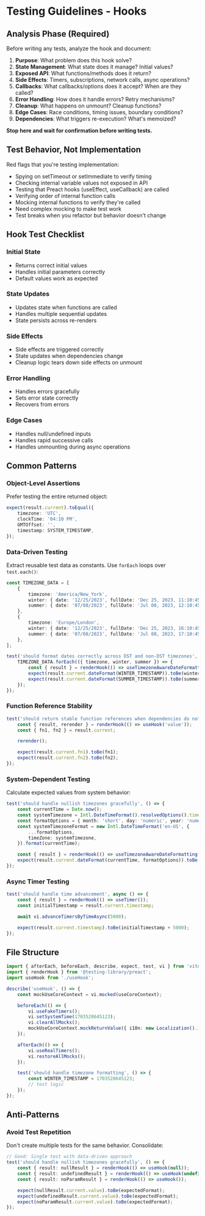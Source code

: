 # Testing Guidelines - Hooks

## Analysis Phase (Required)

Before writing any tests, analyze the hook and document:

1. **Purpose**: What problem does this hook solve?
2. **State Management**: What state does it manage? Initial values?
3. **Exposed API**: What functions/methods does it return?
4. **Side Effects**: Timers, subscriptions, network calls, async operations?
5. **Callbacks**: What callbacks/options does it accept? When are they called?
6. **Error Handling**: How does it handle errors? Retry mechanisms?
7. **Cleanup**: What happens on unmount? Cleanup functions?
8. **Edge Cases**: Race conditions, timing issues, boundary conditions?
9. **Dependencies**: What triggers re-execution? What's memoized?

**Stop here and wait for confirmation before writing tests.**

## Test Behavior, Not Implementation

Red flags that you're testing implementation:

- Spying on setTimeout or setImmediate to verify timing
- Checking internal variable values not exposed in API
- Testing that Preact hooks (useEffect, useCallback) are called
- Verifying order of internal function calls
- Mocking internal functions to verify they're called
- Need complex mocking to make test work
- Test breaks when you refactor but behavior doesn't change

## Hook Test Checklist

### Initial State

- Returns correct initial values
- Handles initial parameters correctly
- Default values work as expected

### State Updates

- Updates state when functions are called
- Handles multiple sequential updates
- State persists across re-renders

### Side Effects

- Side effects are triggered correctly
- State updates when dependencies change
- Cleanup logic tears down side effects on unmount

### Error Handling

- Handles errors gracefully
- Sets error state correctly
- Recovers from errors

### Edge Cases

- Handles null/undefined inputs
- Handles rapid successive calls
- Handles unmounting during async operations

## Common Patterns

### Object-Level Assertions

Prefer testing the entire returned object:

```typescript
expect(result.current).toEqual({
    timezone: 'UTC',
    clockTime: '04:10 PM',
    GMTOffset: '',
    timestamp: SYSTEM_TIMESTAMP,
});
```

### Data-Driven Testing

Extract reusable test data as constants. Use `forEach` loops over `test.each()`:

```typescript
const TIMEZONE_DATA = [
    {
        timezone: 'America/New_York',
        winter: { date: '12/25/2023', fullDate: 'Dec 25, 2023, 11:10:45' },
        summer: { date: '07/08/2023', fullDate: 'Jul 08, 2023, 12:10:45' },
    },
    {
        timezone: 'Europe/London',
        winter: { date: '12/25/2023', fullDate: 'Dec 25, 2023, 16:10:45' },
        summer: { date: '07/08/2023', fullDate: 'Jul 08, 2023, 17:10:45' },
    },
];

test('should format dates correctly across DST and non-DST timezones', () => {
    TIMEZONE_DATA.forEach(({ timezone, winter, summer }) => {
        const { result } = renderHook(() => useTimezoneAwareDateFormatting(timezone));
        expect(result.current.dateFormat(WINTER_TIMESTAMP)).toBe(winter.date);
        expect(result.current.dateFormat(SUMMER_TIMESTAMP)).toBe(summer.date);
    });
});
```

### Function Reference Stability

```typescript
test('should return stable function references when dependencies do not change', () => {
    const { result, rerender } = renderHook(() => useHook('value'));
    const { fn1, fn2 } = result.current;

    rerender();

    expect(result.current.fn1).toBe(fn1);
    expect(result.current.fn2).toBe(fn2);
});
```

### System-Dependent Testing

Calculate expected values from system behavior:

```typescript
test('should handle nullish timezones gracefully', () => {
    const currentTime = Date.now();
    const systemTimezone = Intl.DateTimeFormat().resolvedOptions().timeZone;
    const formatOptions = { month: 'short', day: 'numeric', year: 'numeric' };
    const systemTimezoneFormat = new Intl.DateTimeFormat('en-US', {
        ...formatOptions,
        timeZone: systemTimezone,
    }).format(currentTime);

    const { result } = renderHook(() => useTimezoneAwareDateFormatting());
    expect(result.current.dateFormat(currentTime, formatOptions)).toBe(systemTimezoneFormat);
});
```

### Async Timer Testing

```typescript
test('should handle time advancement', async () => {
    const { result } = renderHook(() => useTimer());
    const initialTimestamp = result.current.timestamp;

    await vi.advanceTimersByTimeAsync(5000);

    expect(result.current.timestamp).toBe(initialTimestamp + 5000);
});
```

## File Structure

```typescript
import { afterEach, beforeEach, describe, expect, test, vi } from 'vitest';
import { renderHook } from '@testing-library/preact';
import useHook from './useHook';

describe('useHook', () => {
    const mockUseCoreContext = vi.mocked(useCoreContext);

    beforeEach(() => {
        vi.useFakeTimers();
        vi.setSystemTime(1703520645123);
        vi.clearAllMocks();
        mockUseCoreContext.mockReturnValue({ i18n: new Localization().i18n });
    });

    afterEach(() => {
        vi.useRealTimers();
        vi.restoreAllMocks();
    });

    test('should handle timezone formatting', () => {
        const WINTER_TIMESTAMP = 1703520645123;
        // test logic
    });
});
```

## Anti-Patterns

### Avoid Test Repetition

Don't create multiple tests for the same behavior. Consolidate:

```typescript
// Good: Single test with data-driven approach
test('should handle nullish timezones gracefully', () => {
    const { result: nullResult } = renderHook(() => useHook(null));
    const { result: undefinedResult } = renderHook(() => useHook(undefined));
    const { result: noParamResult } = renderHook(() => useHook());

    expect(nullResult.current.value).toBe(expectedFormat);
    expect(undefinedResult.current.value).toBe(expectedFormat);
    expect(noParamResult.current.value).toBe(expectedFormat);
});
```
